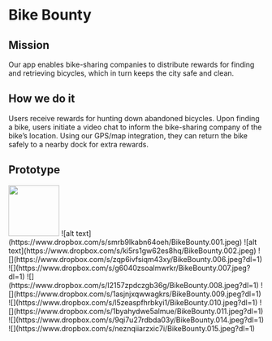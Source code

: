 # Bike Bounty

## Mission
Our app enables bike-sharing companies to distribute rewards for finding and retrieving bicycles, which in turn keeps the city safe and clean.

## How we do it
Users receive rewards for hunting down abandoned bicycles. Upon finding a bike, users initiate a video chat to inform the bike-sharing company of the bike’s location. Using our GPS/map integration, they can return the bike safely to a nearby dock for extra rewards.

## Prototype

<img src="https://www.dropbox.com/s/smrb9lkabn64oeh/BikeBounty.001.jpeg" width="100" height="100">
![alt text](https://www.dropbox.com/s/smrb9lkabn64oeh/BikeBounty.001.jpeg)
![alt text](https://www.dropbox.com/s/ki5rs1gw62es8hq/BikeBounty.002.jpeg)
![](https://www.dropbox.com/s/zqp6ivfsiqm43xy/BikeBounty.006.jpeg?dl=1)
![](https://www.dropbox.com/s/g6040zsoalmwrkr/BikeBounty.007.jpeg?dl=1)
![](https://www.dropbox.com/s/l2157zpdczgb36g/BikeBounty.008.jpeg?dl=1)
![](https://www.dropbox.com/s/1asjnjxqwwagkrs/BikeBounty.009.jpeg?dl=1)
![](https://www.dropbox.com/s/l5zeaspfhrbkyi1/BikeBounty.010.jpeg?dl=1)
![](https://www.dropbox.com/s/1byahydwe5almue/BikeBounty.011.jpeg?dl=1)
![](https://www.dropbox.com/s/9qi7u27rdbda03y/BikeBounty.014.jpeg?dl=1)
![](https://www.dropbox.com/s/neznqiiarzxic7i/BikeBounty.015.jpeg?dl=1)
